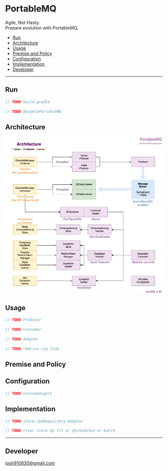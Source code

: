 # PortableMQ

Agile, Not Hasty.  
Prepare evolution with PortableMQ.

- [Run](#Run)
- [Architecture](#Architecture)
- [Usage](#Usage)
- [Premise and Policy](#Premise-and-Policy)
- [Configuration](#Configuration)
- [Implementation](#Implementation)
- [Developer](#Developer)

---

## Run

```groovy
// TODO build.gradle
```

```java
// TODO @EnablePortableMQ
```

## Architecture

![diagram](./doc/architecture.jpg)

## Usage

```java
// TODO Producer
```

```java
// TODO Consumer
```

```java
// TODO Adapter
```

```java
// TODO redrive via link
```

## Premise and Policy

[//]: # (TODO Kafka Commit strategy - Manual)

[//]: # (TODO Kafka Parition Key - Not use)

[//]: # (TODO Kafka Produce - Sync)

## Configuration

```kotlin
// TODO ConsumeAspect
```

## Implementation

[//]: # (TODO example source code link)

```java
// TODO store-JpaRepository-Adapter
```

```java
// TODO clear store by ttl or @Scheduled or batch.
```

---

## Developer

josh910830@gmail.com

[//]: # (TODO 개발이유)


